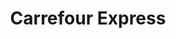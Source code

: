 ---
title: "Carrefour Express"
url: /toulouse/carrefour-express-allees-charles-de-fitte/
shop: Lebensmittel
---